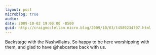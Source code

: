 ```yaml
---
layout: post
microblog: true
audio: 
date: 2009-10-02 19:00:00 -0500
guid: http://craigmcclellan.micro.blog/2009/10/03/t4589234707.html
---
```

Backstage with the Nashvillains. So happy to be here worshipping with them, and glad to have @hebcartee back with us.
